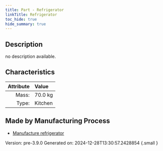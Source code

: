 ```yaml
---
title: Part - Refrigerator
linkTitle: Refrigerator
toc_hide: true
hide_summary: true
---
```


## Description
no description available.

## Characteristics

| Attribute      | Value |
|--------:|:------|
|Mass:|70.0 kg|
|Type:|Kitchen|

## Made by Manufacturing Process

- [Manufacture refrigerator](/docs/definitions/process/manufacture-refrigerator)



Version: pre-3.9.0 Generated on: 2024-12-28T13:30:57.2428854
{.small }

